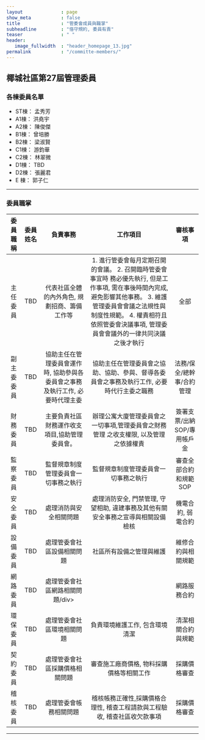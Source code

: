 ```yaml
---
layout              : page
show_meta           : false
title               : "管委會成員與職掌"
subheadline         : "恪守規約, 委員有責"
teaser              : " "
header:
   image_fullwidth  : "header_homepage_13.jpg"
permalink           : "/committe-members/"
---
```


## 椰城社區第27屆管理委員

### 各棟委員名單
* ST棟： 孟秀芳
* A1棟： 洪堯宇
* A2棟： 陳俊傑
* B1棟： 曾培勝
* B2棟： 梁淑賢
* C1棟： 游鈞華
* C2棟： 林翠微
* D1棟： TBD
* D2棟： 張麗君
* E 棟： 郭子仁

---
### 委員職掌
<table>
<thead>
<tr>
<th><div align="center"> <strong> 委員職稱 </strong></div></th>
<th><div align="center"> <strong> 委員姓名 </strong></div></th>   
<th><div align="center"> <strong> 負責事務 </strong></div></th>
<th><div align="center"> <strong> 工作項目 </strong> </div></th>
<th><div align="center"> <strong> 審核事項 </strong></div></th>
</tr>
</thead>
<tbody>
<tr>
<td><div align="center"> 主任委員 </div></td>
<td><div align="center"> TBD </div></td>   
<td><div align="center"> 代表社區全體的內外角色, 規劃招商、籌備工作等</div></td>
<td><div align="center"> 1. 進行管委會每月定期召開的會議。
2. 召開臨時管委會事宜時 務必優先執行, 但是工作事項, 需在事後時間內完成, 避免影響其他事務。
3. 維護管理委員會會議之法規性與制度性規範。
4. 權責相符且依照管委會決議事項, 管理委員會會議外的一律共同決議之後才執行</div></td>
<td><div align="center"> 全部 </div></td>
</tr>
<tr>
<td><div align="center"> 副主委委員 </div></td>
<td><div align="center"> TBD </div></td> 
<td><div align="center"> 協助主任在管理委員會運作時, 協助參與各委員會之事務及執行工作, 必要時代理主委</div></td>
<td><div align="center"> 協助主任在管理委員會之協助、協助、參與、督導各委員會之事務及執行工作, 必要時代行主委之職務</div></td>
<td><div align="center"> 法務/保全/總幹事/合約管理 </div></td>
</tr>
<tr>
<td><div align="center"> 財務委員 </div></td>
<td><div align="center"> TBD </div></td>    
<td><div align="center"> 主要負責社區財務運作收支項目,協助管理委員會。</div></td>
<td><div align="center"> 辦理公寓大廈管理委員會之一切事項,管理委員會之財務管理 之收支權限, 以及管理 之依據權責</div></td>
<td><div align="center"> 簽署支票/出納SOP/專用帳戶金 </div></td>
</tr>
<td><div align="center"> 監察委員 </div></td>
<td><div align="center"> TBD </div></td> 
<td><div align="center"> 監督規章制度管理委員會一切事務之執行</div></td>
<td><div align="center"> 監督規章制度管理委員會一切事務之執行</div></td>
<td><div align="center"> 審查全部合約和規範 SOP </div></td>
</tr>
<tr>
<td><div align="center"> 安全委員 </div></td>
<td><div align="center"> TBD </div></td>       
<td><div align="center"> 處理消防與安全相關問題 </div></td>
<td><div align="center"> 處理消防安全, 門禁管理, 守望相助, 違建事務及其他有關安全事務之宣導與相關設備檢核 </div></td>
<td><div align="center"> 機電合約, 弱電合約 </div></td>   
</tr>   
<tr>
<td><div align="center"> 設備委員 </div></td>
<td><div align="center"> TBD </div></td>       
<td><div align="center"> 處理管委會社區設備相關問題 </div></td>
<td><div align="center"> 社區所有設備之管理與維護 </div></td>
<td><div align="center"> 維修合約與相關規範 </div></td>
</tr>
<tr>
<td><div align="center"> 網路委員 </div></td>
<td><div align="center"> TBD </div></td>       
<td><div align="center"> 處理管委會社區網路相關問題/div></td>
<td><div align="center"> </div></td>
<td><div align="center"> 網路服務合約 </div></td>
</tr>   
<tr>
<td><div align="center"> 環保委員 </div></td>
<td><div align="center"> TBD </div></td>       
<td><div align="center"> 處理管委會社區環境相關問題 </div></td>
<td><div align="center"> 負責環境維護工作, 包含環境清潔</div></td>
<td><div align="center"> 清潔相關合約與規範 </div></td>
</tr>
<tr>
<td><div align="center"> 契約委員 </div></td>
<td><div align="center"> TBD </div></td>       
<td><div align="center"> 處理管委會社區採購價格相關問題</div></td>
<td><div align="center"> 審查施工廠商價格, 物料採購價格等相關工作</div></td>
<td><div align="center"> 採購價格審查 </div></td>
</tr>
<tr>
<td><div align="center"> 稽核委員 </div></td>
<td><div align="center"> TBD </div></td>       
<td><div align="center"> 處理管委會帳務相關問題</div></td>
<td><div align="center"> 稽核帳務正確性,採購價格合理性, 稽查工程請款與工程驗收, 稽查社區收欠款事項 </div></td>
<td><div align="center"> 採購價格審查 </div></td>
</tr>
</table>

---





